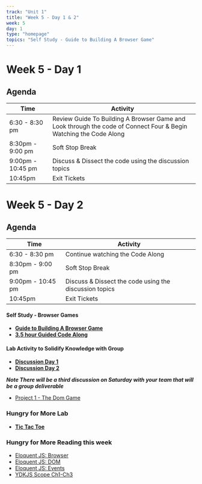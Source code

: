 ```yaml
---
track: "Unit 1"
title: "Week 5 - Day 1 & 2"
week: 5
day: 1
type: "homepage"
topics: "Self Study - Guide to Building A Browser Game"
---
```



# Week 5 - Day 1

## Agenda
| Time  | Activity |
| ----- | ------ |
| 6:30 - 8:30 pm | Review Guide To Building A Browser Game and Look through the code of Connect Four & Begin Watching the Code Along |
| 8:30pm - 9:00 pm | Soft Stop Break |
| 9:00pm - 10:45 pm | Discuss & Dissect the code using the discussion topics |
| 10:45pm | Exit Tickets |

# Week 5 - Day 2

## Agenda
| Time  | Activity |
| ----- | ------ |
| 6:30 - 8:30 pm | Continue watching the Code Along |
| 8:30pm - 9:00 pm | Soft Stop Break |
| 9:00pm - 10:45 pm |  Discuss & Dissect the code using the discussion topics |
| 10:45pm | Exit Tickets |

#### Self Study - Browser Games
- [**Guide to Building A Browser Game**](/unit1/week-5/day-1-and-2/guide)
- [**3.5 hour Guided Code Along**](/unit1/week-5/day-1-and-2/code-along)


#### Lab Activity to Solidify Knowledge with Group 
- [**Discussion Day 1**](/unit1/week-5/day-1-and-2/discussion-1)
- [**Discussion Day 2**](/unit1/week-5/day-1-and-2/discussion-2)

***Note There will be a third discussion on Saturday with your team that will be a group deliverable***

- [Project 1 - The Dom Game](/unit1/week-5/day-1-and-2/project)

### Hungry for More Lab
- [**Tic Tac Toe**](/unit1/week-5/day-1-and-2/tic-tac-toe)

### Hungry for More Reading this week
- [Eloquent JS: Browser](https://eloquentjavascript.net/13_browser.html) 
- [Eloquent JS: DOM](https://eloquentjavascript.net/14_dom.html) 
- [Eloquent JS: Events](https://eloquentjavascript.net/15_event.html)
- [YDKJS Scope Ch1-Ch3](https://github.com/getify/You-Dont-Know-JS/tree/2nd-ed/scope-closures)
